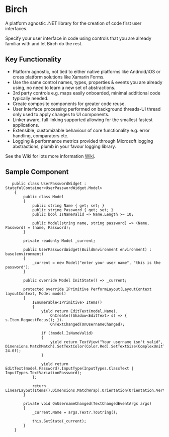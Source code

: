 # Birch

A platform agnostic .NET library for the creation of code first user interfaces.

Specify your user interface in code using controls that you are already familiar with and let Birch do the rest.

## Key Functionality

* Platform agnostic, not tied to either native platforms like Android/iOS or cross platform solutions like Xamarin Forms.
* Use the same control names, types, properties & events you are already using, no need to learn a new set of abstractions.
* 3rd party controls e.g. maps easily onboarded, minimal additional code typically needed.
* Create composite components for greater code reuse.
* User Interface processing performed on background threads-UI thread only used to apply changes to UI components.
* Linker aware, full linking supported allowing for the smallest fastest applications.
* Extensible, customizable behaviour of core functionality e.g. error handling, comparators etc.
* Logging & performance metrics provided through Microsoft logging abstractions, plumb in your favour logging library.

See the Wiki for lots more information  [Wiki](https://github.com/VistianOpenSource/Birch/wiki).

## Sample Component

~~~~
   public class UserPasswordWidget : StatefulContainer<UserPasswordWidget.Model>
    {
        public class Model
        {
            public string Name { get; set; }
            public string Password { get; set; }
            public bool IsNameValid => Name.Length >= 10;

            public Model(string name, string password) => (Name, Password) = (name, Password);
        }

        private readonly Model _current;

        public UserPasswordWidget(BuildEnvironment environment) : base(environment)
        {
            _current = new Model("enter your user name", "this is the password");
        }

        public override Model InitState() => _current;

        protected override IPrimitive PerformLayout(LayoutContext layoutContext, Model model)
        {
            IEnumerable<IPrimitive> Items()
            {
                yield return EditText(model.Name).
                    OnCreate((Shadow<EditText> s) => { s.Item.RequestFocus(); }).
                    OnTextChanged(OnUsernameChanged);

                if (!model.IsNameValid)
                {
                    yield return TextView("Your username isn't valid", Dimensions.MatchMatch).SetTextColor(Color.Red).SetTextSize(ComplexUnitType.Dip, 24.0f);
                }

                yield return EditText(model.Password).InputType(InputTypes.ClassText | InputTypes.TextVariationPassword);
            };

            return LinearLayout(Items(),Dimensions.MatchWrap).Orientation(Orientation.Vertical).Comparer(MyerComparer<IPrimitive>.Default);
        }

        private void OnUsernameChanged(TextChangedEventArgs args)
        {
            _current.Name = args.Text?.ToString();

            this.SetState(_current);
        }
    }
~~~~



  